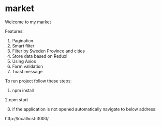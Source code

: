 # market

Welcome to my market

Features:

1. Pagination
2. Smart filter
3. Filter by Sweden Province and cities
4. Store data based on Redux!
5. Using Axios
6. Form validation 
7. Toast message



To run project follow these steps:

1. npm install

2.npm start

3. if the application is not opened automatically navigate to below address:

http://localhost:3000/ 

